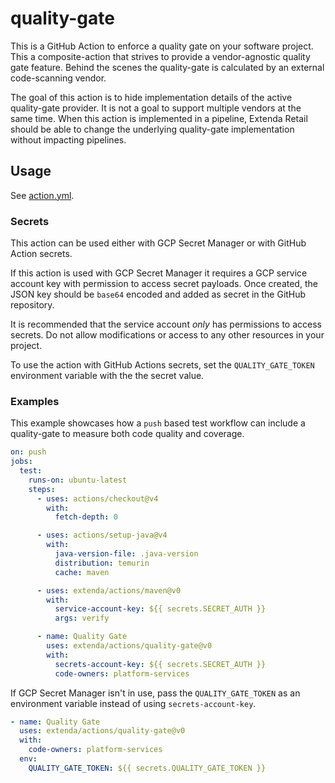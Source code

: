 # quality-gate

This is a GitHub Action to enforce a quality gate on your software project. This a composite-action that strives to
provide a vendor-agnostic quality gate feature. Behind the scenes the quality-gate is calculated by an external
code-scanning vendor.

The goal of this action is to hide implementation details of the active quality-gate provider. It is not a goal to
support multiple vendors at the same time. When this action is implemented in a pipeline, Extenda Retail should be able
to change the underlying quality-gate implementation without impacting pipelines.

## Usage

See [action.yml](action.yml).

### Secrets

This action can be used either with GCP Secret Manager or with GitHub Action secrets.

If this action is used with GCP Secret Manager it requires a GCP service account key with permission to access
secret payloads. Once created, the JSON key should be `base64` encoded and added as secret in the GitHub repository.

It is recommended that the service account _only_ has permissions to access secrets. Do not allow modifications or
access to any other resources in your project.

To use the action with GitHub Actions secrets, set the `QUALITY_GATE_TOKEN` environment variable with the the secret
value.

### Examples

This example showcases how a `push` based test workflow can include a quality-gate to measure both code quality and
coverage.

```yaml
on: push
jobs:
  test:
    runs-on: ubuntu-latest
    steps:
      - uses: actions/checkout@v4
        with:
          fetch-depth: 0

      - uses: actions/setup-java@v4
        with:
          java-version-file: .java-version
          distribution: temurin
          cache: maven

      - uses: extenda/actions/maven@v0
        with:
          service-account-key: ${{ secrets.SECRET_AUTH }}
          args: verify

      - name: Quality Gate
        uses: extenda/actions/quality-gate@v0
        with:
          secrets-account-key: ${{ secrets.SECRET_AUTH }}
          code-owners: platform-services
```

If GCP Secret Manager isn't in use, pass the `QUALITY_GATE_TOKEN` as an environment variable instead of using
`secrets-account-key`.

```yaml
- name: Quality Gate
  uses: extenda/actions/quality-gate@v0
  with:
    code-owners: platform-services
  env:
    QUALITY_GATE_TOKEN: ${{ secrets.QUALITY_GATE_TOKEN }}
```
